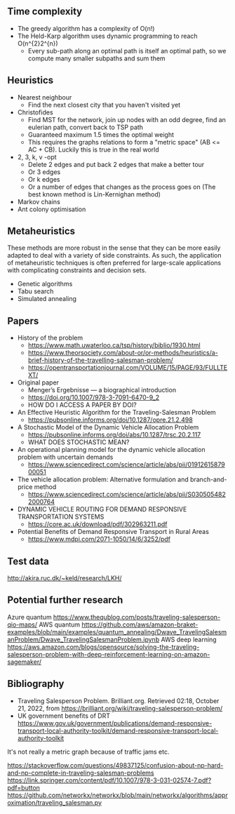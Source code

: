 ## Time complexity
- The greedy algorithm has a complexity of O(n!)
- The Held-Karp algorithm uses dynamic programming to reach O(n^{2}2^{n})
  - Every sub-path along an optimal path is itself an optimal path, so we compute many smaller subpaths and sum them

## Heuristics
- Nearest neighbour
  - Find the next closest city that you haven't visited yet
- Christofides
  - Find MST for the network, join up nodes with an odd degree, find an eulerian path, convert back to TSP path
  - Guaranteed maximum 1.5 times the optimal weight
  - This requires the graphs relations to form a "metric space" (AB <= AC + CB). Luckily this is true in the real world
- 2, 3, k, v -opt
  - Delete 2 edges and put back 2 edges that make a better tour
  - Or 3 edges
  - Or k edges
  - Or a number of edges that changes as the process goes on (The best known method is Lin-Kernighan method)
- Markov chains
- Ant colony optimisation

## Metaheuristics
These methods are more robust in the sense that they can be more easily adapted to deal with a variety of side constraints. As such, the application of metaheuristic techniques is often preferred for large-scale applications with complicating constraints and decision sets.
- Genetic algorithms
- Tabu search
- Simulated annealing

## Papers
- History of the problem
  - https://www.math.uwaterloo.ca/tsp/history/biblio/1930.html
  - https://www.theorsociety.com/about-or/or-methods/heuristics/a-brief-history-of-the-travelling-salesman-problem/
  - https://opentransportationjournal.com/VOLUME/15/PAGE/93/FULLTEXT/
- Original paper
  - Menger’s Ergebnisse — a biographical introduction
  - https://doi.org/10.1007/978-3-7091-6470-9_2
  - HOW DO I ACCESS A PAPER BY DOI?
- An Effective Heuristic Algorithm for the Traveling-Salesman Problem
  - https://pubsonline.informs.org/doi/10.1287/opre.21.2.498
- A Stochastic Model of the Dynamic Vehicle Allocation Problem
  - https://pubsonline.informs.org/doi/abs/10.1287/trsc.20.2.117
  - WHAT DOES STOCHASTIC MEAN?
- An operational planning model for the dynamic vehicle allocation problem with uncertain demands
  - https://www.sciencedirect.com/science/article/abs/pii/0191261587900051
- The vehicle allocation problem: Alternative formulation and branch-and-price method
  - https://www.sciencedirect.com/science/article/abs/pii/S0305054822000764
- DYNAMIC VEHICLE ROUTING FOR DEMAND RESPONSIVE TRANSPORTATION SYSTEMS
  - https://core.ac.uk/download/pdf/302963211.pdf
- Potential Benefits of Demand Responsive Transport in Rural Areas
  - https://www.mdpi.com/2071-1050/14/6/3252/pdf

## Test data
http://akira.ruc.dk/~keld/research/LKH/

## Potential further research
Azure quantum https://www.thequblog.com/posts/traveling-salesperson-qio-maps/
AWS quantum https://github.com/aws/amazon-braket-examples/blob/main/examples/quantum_annealing/Dwave_TravelingSalesmanProblem/Dwave_TravelingSalesmanProblem.ipynb
AWS deep learning https://aws.amazon.com/blogs/opensource/solving-the-traveling-salesperson-problem-with-deep-reinforcement-learning-on-amazon-sagemaker/

## Bibliography
- Traveling Salesperson Problem. Brilliant.org. Retrieved 02:18, October 21, 2022, from https://brilliant.org/wiki/traveling-salesperson-problem/
- UK government benefits of DRT https://www.gov.uk/government/publications/demand-responsive-transport-local-authority-toolkit/demand-responsive-transport-local-authority-toolkit


It's not really a metric graph because of traffic jams etc.


https://stackoverflow.com/questions/49837125/confusion-about-np-hard-and-np-complete-in-traveling-salesman-problems
https://link.springer.com/content/pdf/10.1007/978-3-031-02574-7.pdf?pdf=button
https://github.com/networkx/networkx/blob/main/networkx/algorithms/approximation/traveling_salesman.py
